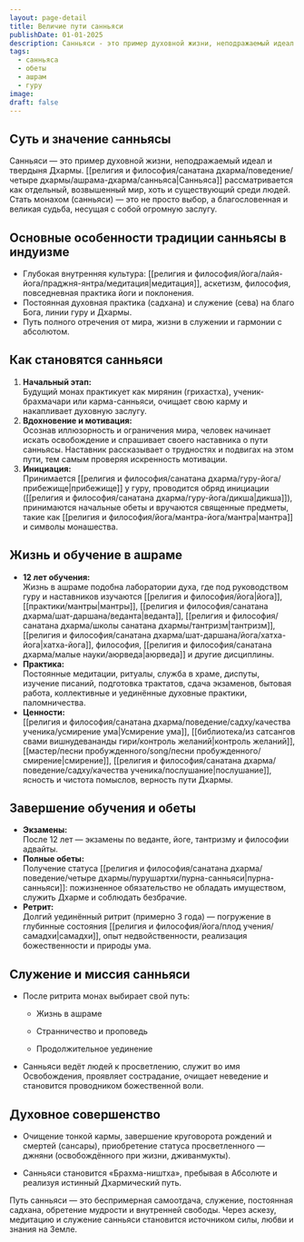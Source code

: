 ```yaml
---
layout: page-detail
title: Величие пути санньяси
publishDate: 01-01-2025
description: Санньяси - это пример духовной жизни, неподражаемый идеал и твердыня Дхармы. Санньяса рассматривается как отдельный, возвышенный мир, хоть и существующий среди людей. Стать монахом (санньяси) — это не просто выбор, а благословенная и великая судьба, несущая с собой огромную заслугу.
tags:
  - санньяса
  - обеты
  - ашрам
  - гуру
image: 
draft: false
---
```

## Суть и значение санньясы
Санньяси —  это  пример духовной жизни, неподражаемый идеал и твердыня Дхармы. [[религия и философия/санатана дхарма/поведение/четыре дхармы/ашрама-дхарма/санньяса|Санньяса]] рассматривается как отдельный, возвышенный мир, хоть и существующий среди людей. Стать монахом (санньяси) — это не просто выбор, а благословенная и великая судьба, несущая с собой огромную заслугу.

## Основные особенности традиции санньясы в индуизме
- Глубокая внутренняя культура: [[религия и философия/йога/лайя-йога/праджня-янтра/медитация|медитация]], аскетизм, философия, повседневная практика йоги и поклонения.
- Постоянная духовная практика (садхана) и служение (сева) на благо Бога, линии гуру и Дхармы.
- Путь полного отречения от мира, жизни в служении и гармонии с абсолютом.

## Как становятся санньяси

1. **Начальный этап:**  
    Будущий монах практикует как мирянин (грихастха), ученик-брахмачари или карма-санньяси, очищает свою карму и накапливает духовную заслугу.
2. **Вдохновение и мотивация:**  
    Осознав иллюзорность и ограничения мира, человек начинает искать освобождение и спрашивает своего наставника о пути санньясы. Наставник рассказывает о трудностях и подвигах на этом пути, тем самым проверяя искренность мотивации.
3. **Инициация:**  
    Принимается [[религия и философия/санатана дхарма/гуру-йога/прибежище|прибежище]] у гуру, проводится обряд инициации ([[религия и философия/санатана дхарма/гуру-йога/дикша|дикша]]), принимаются начальные обеты и вручаются священные предметы, такие как [[религия и философия/йога/мантра-йога/мантра|мантра]] и символы монашества.
## Жизнь и обучение в ашраме
- **12 лет обучения:**  
    Жизнь в ашраме подобна лаборатории духа, где под руководством гуру и наставников изучаются [[религия и философия/йога|йога]], [[практики/мантры|мантры]], [[религия и философия/санатана дхарма/шат-даршана/веданта|веданта]], [[религия и философия/санатана дхарма/школы санатана дхармы/тантризм|тантризм]], [[религия и философия/санатана дхарма/шат-даршана/йога/хатха-йога|хатха-йога]], философия, [[религия и философия/санатана дхарма/малые науки/аюрведа|аюрведа]] и другие дисциплины.
- **Практика:**  
    Постоянные медитации, ритуалы, служба в храме, диспуты, изучение писаний, подготовка трактатов, сдача экзаменов, бытовая работа, коллективные и уединённые духовные практики, паломничества.
- **Ценности:**  
    [[религия и философия/санатана дхарма/поведение/садху/качества ученика/усмирение ума|Усмирение ума]], [[библиотека/из сатсангов свами вишнудевананды гири/контроль желаний|контроль желаний]], [[мастер/песни пробужденного/song/песни пробужденного/смирение|смирение]], [[религия и философия/санатана дхарма/поведение/садху/качества ученика/послушание|послушание]], ясность и чистота помыслов, верность пути Дхармы.

## Завершение обучения и обеты

- **Экзамены:**  
    После 12 лет — экзамены по веданте, йоге, тантризму и философии адвайты.
- **Полные обеты:**  
    Получение статуса [[религия и философия/санатана дхарма/поведение/четыре дхармы/пурушартхи/пурна-санньяси|пурна-санньяси]]: пожизненное обязательство не обладать имуществом, служить Дхарме и соблюдать безбрачие.
- **Ретрит:**  
    Долгий уединённый ритрит (примерно 3 года) — погружение в глубинные состояния [[религия и философия/йога/плод учения/самадхи|самадхи]], опыт недвойственности, реализация божественности и природы ума.
    

## Служение и миссия санньяси

- После ритрита монах выбирает свой путь:
    
    - Жизнь в ашраме
        
    - Странничество и проповедь
        
    - Продолжительное уединение
        
- Санньяси ведёт людей к просветлению, служит во имя Освобождения, проявляет сострадание, очищает неведение и становится проводником божественной воли.
    

## Духовное совершенство

- Очищение тонкой кармы, завершение круговорота рождений и смертей (сансары), приобретение статуса просветленного — джняни (освобождённого при жизни, дживанмукты).
    
- Санньяси становится «Брахма-ништха», пребывая в Абсолюте и реализуя истинный Дхармический путь.
    

Путь санньяси — это беспримерная самоотдача, служение, постоянная садхана, обретение мудрости и внутренней свободы. Через аскезу, медитацию и служение санньяси становится источником силы, любви и знания на Земле[](https://www.advayta.org/nasha-traditsiya/velichie-puti-sannyasi/).